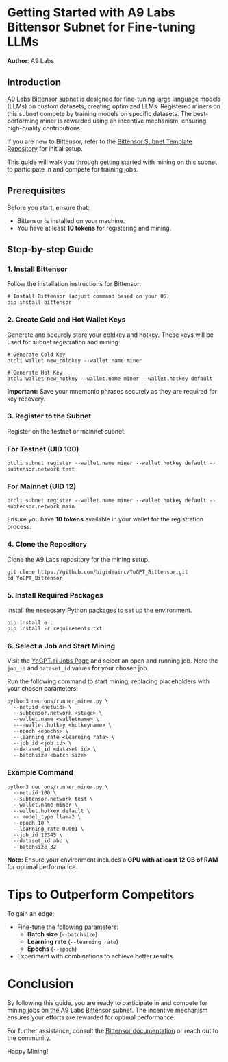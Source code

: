 # Getting Started with A9 Labs Bittensor Subnet for Fine-tuning LLMs

**Author**: A9 Labs  
## Introduction

A9 Labs Bittensor subnet is designed for fine-tuning large language models (LLMs) on custom datasets, creating optimized LLMs. Registered miners on this subnet compete by training models on specific datasets. The best-performing miner is rewarded using an incentive mechanism, ensuring high-quality contributions.

If you are new to Bittensor, refer to the [Bittensor Subnet Template Repository](https://github.com/opentensor/bittensor-subnet-template/blob/main/docs/running_on_staging.md) for initial setup.

This guide will walk you through getting started with mining on this subnet to participate in and compete for training jobs.

## Prerequisites

Before you start, ensure that:
- Bittensor is installed on your machine.
- You have at least **10 tokens** for registering and mining.

## Step-by-step Guide

### 1. Install Bittensor

Follow the installation instructions for Bittensor:
```{r, eval=FALSE}
# Install Bittensor (adjust command based on your OS)
pip install bittensor
```

### 2. Create Cold and Hot Wallet Keys

Generate and securely store your coldkey and hotkey. These keys will be used for subnet registration and mining.

```{bash, eval=FALSE}
# Generate Cold Key
btcli wallet new_coldkey --wallet.name miner

# Generate Hot Key
btcli wallet new_hotkey --wallet.name miner --wallet.hotkey default
```

**Important:** Save your mnemonic phrases securely as they are required for key recovery.

### 3. Register to the Subnet

Register on the testnet or mainnet subnet.

### For Testnet (UID 100)
```{bash, eval=FALSE}
btcli subnet register --wallet.name miner --wallet.hotkey default --subtensor.network test
```

### For Mainnet (UID 12)
```{bash, eval=FALSE}
btcli subnet register --wallet.name miner --wallet.hotkey default --subtensor.network main
```

Ensure you have **10 tokens** available in your wallet for the registration process.

### 4. Clone the Repository

Clone the A9 Labs repository for the mining setup.

```{bash, eval=FALSE}
git clone https://github.com/bigideainc/YoGPT_Bittensor.git
cd YoGPT_Bittensor
```

### 5. Install Required Packages

Install the necessary Python packages to set up the environment.

```{bash, eval=FALSE}
pip install e .
pip install -r requirements.txt
```

### 6. Select a Job and Start Mining

Visit the [YoGPT.ai Jobs Page](https://yogpt.ai/jobs) and select an open and running job. Note the `job_id` and `dataset_id` values for your chosen job.

Run the following command to start mining, replacing placeholders with your chosen parameters:

```{bash, eval=FALSE}
python3 neurons/runner_miner.py \
  --netuid <netuid> \
  --subtensor.network <stage> \
  --wallet.name <walletname> \
  ----wallet.hotkey <hotkeyname> \
  --epoch <epochs> \
  --learning_rate <learning rate> \
  --job_id <job_id> \
  --dataset_id <dataset id> \
  --batchsize <batch size>
```

### Example Command
```{bash, eval=FALSE}
python3 neurons/runner_miner.py \
  --netuid 100 \
  --subtensor.network test \
  --wallet.name miner \
  --wallet.hotkey default \
  -- model_type llama2 \
  --epoch 10 \
  --learning_rate 0.001 \
  --job_id 12345 \
  --dataset_id abc \
  --batchsize 32
```

**Note:** Ensure your environment includes a **GPU with at least 12 GB of RAM** for optimal performance.

# Tips to Outperform Competitors

To gain an edge:
- Fine-tune the following parameters:
  - **Batch size** (`--batchsize`)
  - **Learning rate** (`--learning_rate`)
  - **Epochs** (`--epoch`)
- Experiment with combinations to achieve better results.

# Conclusion

By following this guide, you are ready to participate in and compete for mining jobs on the A9 Labs Bittensor subnet. The incentive mechanism ensures your efforts are rewarded for optimal performance.

For further assistance, consult the [Bittensor documentation](https://github.com/opentensor/bittensor-subnet-template/blob/main/docs/running_on_staging.md) or reach out to the community.

Happy Mining!
